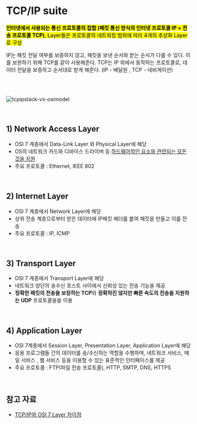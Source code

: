 # TCP/IP suite

<mark>**인터넷에서 사용되는 통신 프로토콜의 집합 (패킷 통신 방식의 인터넷 프로토콜 IP + 전송 프로토콜 TCP)**, Layer들은 프로토콜의 네트워킹 범위에 따라 4개의 추상화 Layer로 구성</mark>

IP는 패킷 전달 여부를 보증하지 않고, 패킷을 보낸 순서와 받는 순서가 다를 수 있다. 이를 보완하기 위해 TCP를 같이 사용해준다. TCP는 IP 위에서 동작하는 프로토콜로, 데이터 전달을 보증하고 순서대로 받게 해준다. (IP - 배달원 , TCP - 네비게이션)</br></br>

</br>

![tcpipstack-vs-osimodel](https://github.com/user-attachments/assets/ad2d6f8a-58fa-42d7-aafd-a9b5b1523d37)



</br>

## 1) Network Access Layer
- OSI 7 계층에서 Data-Link Layer 와 Physical Layer에 해당
- OS의 네트워크 카드와 디바이스 드라이버 등 <ins>하드웨어적인 요소와 관련되는 모든 것을 지원</ins>
- 주요 프로토콜 : Ethernet, IEEE 802

</br>


## 2) Internet Layer
- OSI 7 계층에서 Network Layer에 해당
- 상위 전송 계층으로부터 받은 데이터에 IP패킷 헤더를 붙여 패킷을 만들고 이를 전송
- 주요 프로토콜 : IP, ICMP

</br>



## 3) Transport Layer
- OSI 7 계층에서 Transport Layer에 해당
- 네트워크 양단의 송수신 호스트 사이에서 신뢰성 있는 전송 기능을 제공
- **정확한 패킷의 전송을 보장하는 TCP**와 **정확하진 않지만 빠른 속도의 전송을 지원하는 UDP** 프로토콜을을 이용

</br>



## 4) Application Layer
- OSI 7계층에서 Session Layer, Presentation Layer, Application Layer에 해당
- 응용 프로그램들 간의 데이터를 송/수신하는 역할을 수행하며, 네트워크 서비스, 메일 서비스 , 웹 서비스 등을 이용할 수 있는 표준적인 인터페이스를 제공
- 주요 프로토콜 : FTP(파일 전송 프로토콜), HTTP, SMTP, DNS, HTTPS


</br>


## 참고 자료
- [TCP/IP와 OSI 7 Layer 차이점](https://github.com/ArdorHoon/computer-science-for-developer/blob/main/network/TCP_IP_VS_OSI_7_Layer.md)

